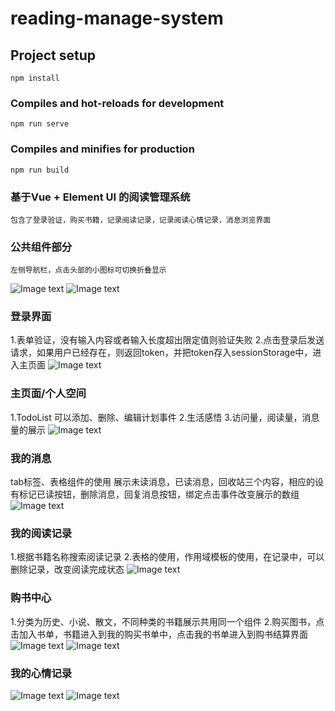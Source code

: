# reading-manage-system

## Project setup
```
npm install
```

### Compiles and hot-reloads for development
```
npm run serve
```

### Compiles and minifies for production
```
npm run build
```
### 基于Vue + Element UI 的阅读管理系统
    包含了登录验证，购买书籍，记录阅读记录，记录阅读心情记录，消息浏览界面
### 公共组件部分
```
左侧导航栏，点击头部的小图标可切换折叠显示

```
![Image text](https://github.com/be-hard/ReadingManageSystem/raw/master/screen/nav.jpg)
![Image text](https://github.com/be-hard/ReadingManageSystem/raw/master/screen/nav02.jpg)
### 登录界面

1.表单验证，没有输入内容或者输入长度超出限定值则验证失败
2.点击登录后发送请求，如果用户已经存在，则返回token，并把token存入sessionStorage中，进入主页面
![Image text](https://github.com/be-hard/ReadingManageSystem/raw/master/screen/图片1.png)

### 主页面/个人空间
1.TodoList 
可以添加、删除、编辑计划事件
2.生活感悟
3.访问量，阅读量，消息量的展示
![Image text](https://github.com/be-hard/ReadingManageSystem/raw/master/screen/图片2.jpg)
### 我的消息
tab标签、表格组件的使用
展示未读消息，已读消息，回收站三个内容，相应的设有标记已读按钮，删除消息，回复消息按钮，绑定点击事件改变展示的数组
![Image text](https://github.com/be-hard/ReadingManageSystem/raw/master/screen/图片3.jpg)
### 我的阅读记录
1.根据书籍名称搜索阅读记录
2.表格的使用，作用域模板的使用，在记录中，可以删除记录，改变阅读完成状态
![Image text](https://github.com/be-hard/ReadingManageSystem/raw/master/screen/图片4.jpg)
### 购书中心
1.分类为历史、小说、散文，不同种类的书籍展示共用同一个组件
2.购买图书，点击加入书单，书籍进入到我的购买书单中，点击我的书单进入到购书结算界面
![Image text](https://github.com/be-hard/ReadingManageSystem/raw/master/screen/图片5.jpg)
![Image text](https://github.com/be-hard/ReadingManageSystem/raw/master/screen/图片6.jpg)
### 我的心情记录
![Image text](https://github.com/be-hard/ReadingManageSystem/raw/master/screen/图片7.jpg)
![Image text](https://github.com/be-hard/ReadingManageSystem/raw/master/screen/图片8.jpg)
